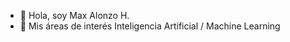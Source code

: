 - 👋 Hola, soy Max Alonzo H.
- 👀 Mis áreas de interés Inteligencia Artificial / Machine Learning


<!---
maxalonzohuaman/maxalonzohuaman is a ✨ special ✨ repository because its `README.md` (this file) appears on your GitHub profile.
You can click the Preview link to take a look at your changes.
--->
